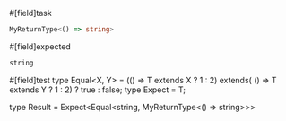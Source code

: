 #[field]task
```ts
MyReturnType<() => string>
```

#[field]expected
```ts
string
```

#[field]test
type Equal<X, Y> = (<T>() => T extends X ? 1 : 2) extends(
    <T>() => T extends Y ? 1 : 2) ? true : false;
type Expect<T extends true> = T;

type Result = Expect<Equal<string, MyReturnType<() => string>>>
